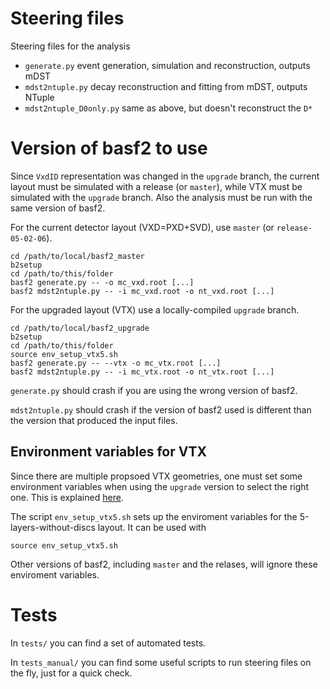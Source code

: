 # Steering files
Steering files for the analysis
 - `generate.py` event generation, simulation and reconstruction, outputs mDST
 - `mdst2ntuple.py` decay reconstruction and fitting from mDST, outputs NTuple
 - `mdst2ntuple_D0only.py` same as above, but doesn't reconstruct the `D*`

# Version of basf2 to use
Since `VxdID` representation was changed in the `upgrade` branch, the current
layout must be simulated with a release (or `master`), while VTX must be
simulated with the `upgrade` branch. Also the analysis must be run with the
same version of basf2.

For the current detector layout (VXD=PXD+SVD), use `master` (or
`release-05-02-06`).
```
cd /path/to/local/basf2_master
b2setup
cd /path/to/this/folder
basf2 generate.py -- -o mc_vxd.root [...]
basf2 mdst2ntuple.py -- -i mc_vxd.root -o nt_vxd.root [...]
```

For the upgraded layout (VTX) use a locally-compiled `upgrade` branch.
```
cd /path/to/local/basf2_upgrade
b2setup
cd /path/to/this/folder
source env_setup_vtx5.sh
basf2 generate.py -- --vtx -o mc_vtx.root [...]
basf2 mdst2ntuple.py -- -i mc_vtx.root -o nt_vtx.root [...]
```

`generate.py` should crash if you are using the wrong version of basf2.

`mdst2ntuple.py` should crash if the version of basf2 used is different than
the version that produced the input files.

## Environment variables for VTX
Since there are multiple propsoed VTX geometries, one must set some environment
variables when using the `upgrade` version to select the right one. This is
explained [here](https://confluence.desy.de/display/BI/Full+simulation+effort).

The script `env_setup_vtx5.sh` sets up the enviroment variables for the
5-layers-without-discs layout. It can be used with
```
source env_setup_vtx5.sh
```

Other versions of basf2, including `master` and the relases, will ignore these
enviroment variables.

# Tests
In `tests/` you can find a set of automated tests.

In `tests_manual/` you can find some useful scripts to run steering files on
the fly, just for a quick check.
